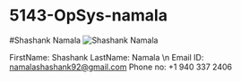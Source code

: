 # 5143-OpSys-namala

#Shashank Namala
![Shashank Namala](http://i66.tinypic.com/2eprrmb.jpg)

FirstName: Shashank LastName: Namala \n
Email ID: namalashashank92@gmail.com
Phone no: +1 940 337 2406
